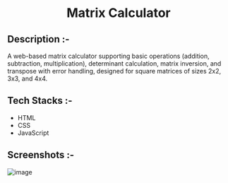 # <p align="center">Matrix Calculator</p>

## Description :-

A web-based matrix calculator supporting basic operations (addition, subtraction, multiplication), determinant calculation, matrix inversion, and transpose with error handling, designed for square matrices of sizes 2x2, 3x3, and 4x4.

## Tech Stacks :-

- HTML
- CSS
- JavaScript

## Screenshots :-

![image](https://github.com/Rakesh9100/CalcDiverse/assets/138357063/25a4c2d2-a0ad-48af-abea-7fd73e74c561)
